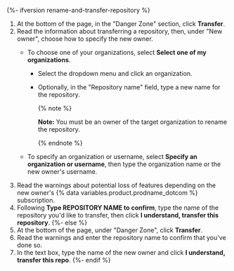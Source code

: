 {%- ifversion rename-and-transfer-repository %}
1. At the bottom of the page, in the "Danger Zone" section, click **Transfer**.
1. Read the information about transferring a repository, then, under "New owner", choose how to specify the new owner.
   - To choose one of your organizations, select **Select one of my organizations**.

     - Select the dropdown menu and click an organization.
     - Optionally, in the "Repository name" field, type a new name for the repository.

       {% note %}

       **Note:** You must be an owner of the target organization to rename the repository.

       {% endnote %}
   - To specify an organization or username, select **Specify an organization or username**, then type the organization name or the new owner's username.
1. Read the warnings about potential loss of features depending on the new owner's {% data variables.product.prodname_dotcom %} subscription.
1. Following **Type REPOSITORY NAME to confirm**, type the name of the repository you'd like to transfer, then click **I understand, transfer this repository**.
{%- else %}
1. At the bottom of the page, under "Danger Zone", click **Transfer**.
1. Read the warnings and enter the repository name to confirm that you've done so.
1. In the text box, type the name of the new owner and click **I understand, transfer this repo**.
{%- endif %}
